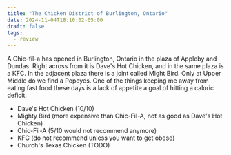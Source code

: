 ```yaml
---
title: "The Chicken District of Burlington, Ontario"
date: 2024-11-04T18:10:02-05:00
draft: false
tags:
  - review
---
```


A Chic-fil-a has opened in Burlington, Ontario in the plaza of Appleby and Dundas. Right across from it is Dave's Hot Chicken, and in the same plaza is a KFC. In the adjacent plaza there is a joint called Might Bird. Only at Upper Middle do we find a Popeyes. One of the things keeping me away from eating fast food these days is a lack of appetite a goal of hitting a caloric deficit.

- Dave's Hot Chicken (10/10)
- Mighty Bird (more expensive than Chic-Fil-A, not as good as Dave's Hot Chicken)
- Chic-Fil-A (5/10 would not recommend anymore)
- KFC (do not recommend unless you want to get obese)
- Church's Texas Chicken (TODO)
